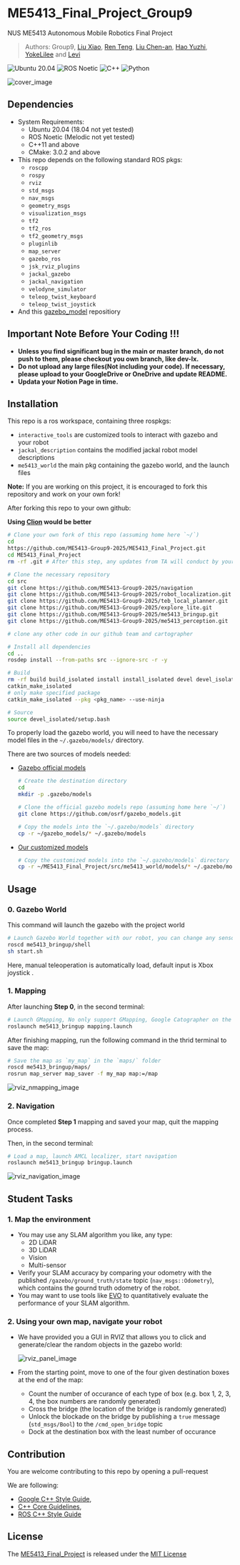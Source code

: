 # ME5413_Final_Project_Group9

NUS ME5413 Autonomous Mobile Robotics Final Project

> Authors: Group9, [Liu Xiao](https://github.com/llliuxiao), [Ren Teng](https://github.com/1425T), [Liu Chen-an](https://github.com/songs-for-you), [Hao Yuzhi](https://github.com/carveshadow), [YokeLilee](https://github.com/YokeLiLee) and [Levi](https://github.com/RicardoCDUT)  

![Ubuntu 20.04](https://img.shields.io/badge/OS-Ubuntu_20.04-informational?style=flat&logo=ubuntu&logoColor=white&color=2bbc8a)
![ROS Noetic](https://img.shields.io/badge/Tools-ROS_Noetic-informational?style=flat&logo=ROS&logoColor=white&color=2bbc8a)
![C++](https://img.shields.io/badge/Code-C++-informational?style=flat&logo=c%2B%2B&logoColor=white&color=2bbc8a)
![Python](https://img.shields.io/badge/Code-Python-informational?style=flat&logo=Python&logoColor=white&color=2bbc8a)

![cover_image](media/gz_world.png)

## Dependencies

* System Requirements:
  * Ubuntu 20.04 (18.04 not yet tested)
  * ROS Noetic (Melodic not yet tested)
  * C++11 and above
  * CMake: 3.0.2 and above
* This repo depends on the following standard ROS pkgs:
  * `roscpp`
  * `rospy`
  * `rviz`
  * `std_msgs`
  * `nav_msgs`
  * `geometry_msgs`
  * `visualization_msgs`
  * `tf2`
  * `tf2_ros`
  * `tf2_geometry_msgs`
  * `pluginlib`
  * `map_server`
  * `gazebo_ros`
  * `jsk_rviz_plugins`
  * `jackal_gazebo`
  * `jackal_navigation`
  * `velodyne_simulator`
  * `teleop_twist_keyboard`
  * `teleop_twist_joystick`
* And this [gazebo_model](https://github.com/osrf/gazebo_models) repositiory

## Important Note Before Your Coding !!!

- **Unless you find significant bug in the main or master branch, do not push to them, please checkout you own branch, like dev-lx.**
- **Do not upload any large files(Not including your code). If necessary, please upload to your GoogleDrive or OneDrive and update README.**
- **Updata your Notion Page in time.**

## Installation

This repo is a ros workspace, containing three rospkgs:

* `interactive_tools` are customized tools to interact with gazebo and your robot
* `jackal_description` contains the modified jackal robot model descriptions
* `me5413_world` the main pkg containing the gazebo world, and the launch files

**Note:** If you are working on this project, it is encouraged to fork this repository and work on your own fork!

After forking this repo to your own github:

**Using [Clion](https://www.jetbrains.com/clion/) would be better**

```bash
# Clone your own fork of this repo (assuming home here `~/`)
cd
https://github.com/ME5413-Group9-2025/ME5413_Final_Project.git
cd ME5413_Final_Project
rm -rf .git # After this step, any updates from TA will conduct by yourself manually

# Clone the necessary repository
cd src
git clone https://github.com/ME5413-Group9-2025/navigation
git clone https://github.com/ME5413-Group9-2025/robot_localization.git --branch noetic-devel
git clone https://github.com/ME5413-Group9-2025/teb_local_planner.git
git clone https://github.com/ME5413-Group9-2025/explore_lite.git
git clone https://github.com/ME5413-Group9-2025/me5413_bringup.git
git clone https://github.com/ME5413-Group9-2025/me5413_perception.git

# clone any other code in our github team and cartographer

# Install all dependencies
cd ..
rosdep install --from-paths src --ignore-src -r -y

# Build
rm -rf build build_isolated install install_isolated devel devel_isolated
catkin_make_isolated
# only make specified package
catkin_make_isolated --pkg <pkg_name> --use-ninja

# Source 
source devel_isolated/setup.bash
```

To properly load the gazebo world, you will need to have the necessary model files in the `~/.gazebo/models/` directory.

There are two sources of models needed:

* [Gazebo official models](https://github.com/osrf/gazebo_models)

  ```bash
  # Create the destination directory
  cd
  mkdir -p .gazebo/models
  
  # Clone the official gazebo models repo (assuming home here `~/`)
  git clone https://github.com/osrf/gazebo_models.git
  
  # Copy the models into the `~/.gazebo/models` directory
  cp -r ~/gazebo_models/* ~/.gazebo/models
  ```

* [Our customized models](https://github.com/NUS-Advanced-Robotics-Centre/ME5413_Final_Project/tree/main/src/me5413_world/models)

  ```bash
  # Copy the customized models into the `~/.gazebo/models` directory
  cp -r ~/ME5413_Final_Project/src/me5413_world/models/* ~/.gazebo/models
  ```

## Usage

### 0. Gazebo World

This command will launch the gazebo with the project world

```bash
# Launch Gazebo World together with our robot, you can change any sensor you want in this shell
roscd me5413_bringup/shell
sh start.sh
```

Here, manual teleoperation is automatically load, default input is Xbox joystick .

### 1. Mapping

After launching **Step 0**, in the second terminal:

```bash
# Launch GMapping, No only support GMapping, Google Catographer on the way
roslaunch me5413_bringup mapping.launch
```

After finishing mapping, run the following command in the thrid terminal to save the map:

```bash
# Save the map as `my_map` in the `maps/` folder
roscd me5413_bringup/maps/
rosrun map_server map_saver -f my_map map:=/map
```

![rviz_nmapping_image](media/rviz_mapping.png)

### 2. Navigation

Once completed **Step 1** mapping and saved your map, quit the mapping process.

Then, in the second terminal:

```bash
# Load a map, launch AMCL localizer, start navigation
roslaunch me5413_bringup bringup.launch
```

![rviz_navigation_image](media/rviz_navigation.png)

## Student Tasks

### 1. Map the environment

* You may use any SLAM algorithm you like, any type:
  * 2D LiDAR
  * 3D LiDAR
  * Vision
  * Multi-sensor
* Verify your SLAM accuracy by comparing your odometry with the published `/gazebo/ground_truth/state` topic (`nav_msgs::Odometry`), which contains the gournd truth odometry of the robot.
* You may want to use tools like [EVO](https://github.com/MichaelGrupp/evo) to quantitatively evaluate the performance of your SLAM algorithm.

### 2. Using your own map, navigate your robot

* We have provided you a GUI in RVIZ that allows you to click and generate/clear the random objects in the gazebo world:

  ![rviz_panel_image](media/control_panel.png)

* From the starting point, move to one of the four given destination boxes at the end of the map:

  * Count the number of occurance of each type of box (e.g. box 1, 2, 3, 4, the box numbers are randomly generated)
  * Cross the bridge (the location of the bridge is randomly generated)
  * Unlock the blockade on the bridge by publishing a `true` message (`std_msgs/Bool`) to the `/cmd_open_bridge` topic
  * Dock at the destination box with the least number of occurance

## Contribution

You are welcome contributing to this repo by opening a pull-request

We are following:

* [Google C++ Style Guide](https://google.github.io/styleguide/cppguide.html),
* [C++ Core Guidelines](https://isocpp.github.io/CppCoreGuidelines/CppCoreGuidelines#main),
* [ROS C++ Style Guide](http://wiki.ros.org/CppStyleGuide)

## License

The [ME5413_Final_Project](https://github.com/NUS-Advanced-Robotics-Centre/ME5413_Final_Project) is released under the [MIT License](https://github.com/NUS-Advanced-Robotics-Centre/ME5413_Final_Project/blob/main/LICENSE)
